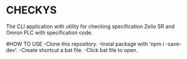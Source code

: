 # CHECKYS
The CLI application with utility for checking specification Zelio SR and Omron PLC with specification code.

#HOW TO USE
-Clone this repository.
-Instal package with 'npm i -save-dev'.
-Create shortcut a bat file.
-Click bat file to open.
